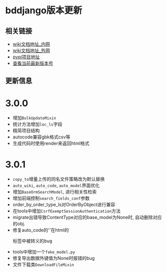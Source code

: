# bddjango版本更新


## 相关链接

- [wiki文档地址_内网](https://www.bodexiong.vip/mkdocs/)
- [wiki文档地址_外网](https://wiki-bddjango.readthedocs.io/zh/)
- [pypi项目地址](https://pypi.org/project/bddjango/)
- [查看当前最新版本号](https://pypi.org/search/?q=bddjango)


## 更新信息

# 3.0.0
- 增加`BulkUpdateMixin`
- 统计方法增加`loc_ls`字段
- 精简项目结构
- autocode兼容gbk格式csv等
- 生成代码时使用render来返回html格式

# 3.0.1
- `copy_to`增量上传的同名文件策略改为默认替换
- `auto_wiki`, `auto_code`, `auto_model`界面优化
- 增加`BaseOrmSearchModel`, 进行相关性检索
- 增加前端控制`search_fields_conf`参数
- order_by_order_type_ls对OrderByObject进行兼容
- 在tools中增加`CsrfExemptSessionAuthentication`方法
- migrate出错导致ContentType对应的base_model为None时, 自动删除对应的obj.
- 修复auto_code的'<pk>'在html的<pre>标签中被转义的bug
- tools中增加一个`fake_model.py`
- 修复导出数据外键值为None时报错的bug
- 文件下载类`DownloadFileMixin`
























